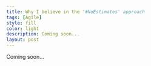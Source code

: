 ```yaml
---
title: Why I believe in the '#NoEstimates' approach
tags: [Agile]
style: fill
color: light
description: Coming soon...
layout: post
---
```


Coming soon...